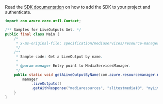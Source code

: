 Read the [SDK documentation](https://github.com/Azure/azure-sdk-for-java/blob/azure-resourcemanager-mediaservices_2.0.0/sdk/mediaservices/azure-resourcemanager-mediaservices/README.md) on how to add the SDK to your project and authenticate.

```java
import com.azure.core.util.Context;

/** Samples for LiveOutputs Get. */
public final class Main {
    /*
     * x-ms-original-file: specification/mediaservices/resource-manager/Microsoft.Media/stable/2021-11-01/examples/liveoutput-list-by-name.json
     */
    /**
     * Sample code: Get a LiveOutput by name.
     *
     * @param manager Entry point to MediaServicesManager.
     */
    public static void getALiveOutputByName(com.azure.resourcemanager.mediaservices.MediaServicesManager manager) {
        manager
            .liveOutputs()
            .getWithResponse("mediaresources", "slitestmedia10", "myLiveEvent1", "myLiveOutput1", Context.NONE);
    }
}
```
